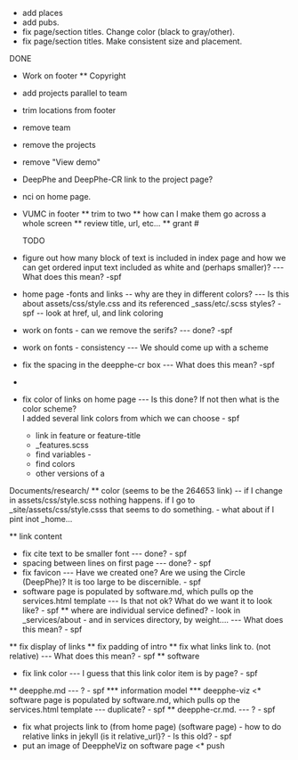 * add places
* add pubs.
* fix page/section titles.  Change color (black to gray/other).
* fix page/section titles.  Make consistent size and placement.


DONE
* Work on footer
** Copyright
* add projects parallel to team
* trim locations from footer
* remove team
* remove the projects
* remove "View demo"
* DeepPhe and DeepPhe-CR link to the project page?
* nci on home page.  
* VUMC in footer
** trim to two 
** how can I make them go across a whole screen
** review title, url, etc...
** grant #


  TODO
* figure out how many block of text is included in index page and how we can get ordered input text 
  included as white and (perhaps smaller)?  --- What does this mean? -spf
* home page -fonts and links
-- why are they in different colors?  --- Is this about assets/css/style.css and its referenced _sass/etc/.scss styles? -spf
   -- look at href, ul, and link coloring
* work on fonts - can we remove the serifs?   --- done? -spf
* work on fonts - consistency  --- We should come up with a scheme


* fix the spacing in the deepphe-cr box --- What does this mean? -spf
* 
* fix color of links on home page  --- Is this done?  If not then what is the color scheme?   
I added several link colors from which we can choose - spf
    - link in feature or feature-title
    - _features.scss
    - find variables -
    - find colors
    - other versions of a

Documents/research/
** color  (seems to be the 264653 link) -- if I change in assets/css/style.scss nothing happens. if I go to _site/assets/css/style.csss that seems to do something. - what about if I pint inot _home...

** link content
* fix cite text  to be smaller font  --- done? - spf
* spacing between lines on first page  --- done? - spf
* fix favicon  --- Have we created one?  Are we using the Circle (DeepPhe)?  It is too large to be discernible.  - spf
* software page is populated by software.md, which pulls op the services.html template  --- Is that not ok?  What do we want it to look like?  - spf
** where are individual service defined?  - look in _services/about  - and in services directory, by weight....  --- What does this mean? - spf

** fix display of links
** fix padding of intro
** fix what links link to. (not relative)   --- What does this mean? - spf
** software
* fix link color --- I guess that this link color item is by page?  - spf

** deepphe.md --- ? - spf
*** information model
*** deepphe-viz
<* software page is populated by software.md, which pulls op the services.html template  --- duplicate? - spf
** deepphe-cr.md. --- ? - spf

* fix what projects link to (from home page) (software page) - how to do relative links in jekyll  (is it relative_url}?  - Is this old? - spf
* put an image of DeeppheViz on software page
<* push
